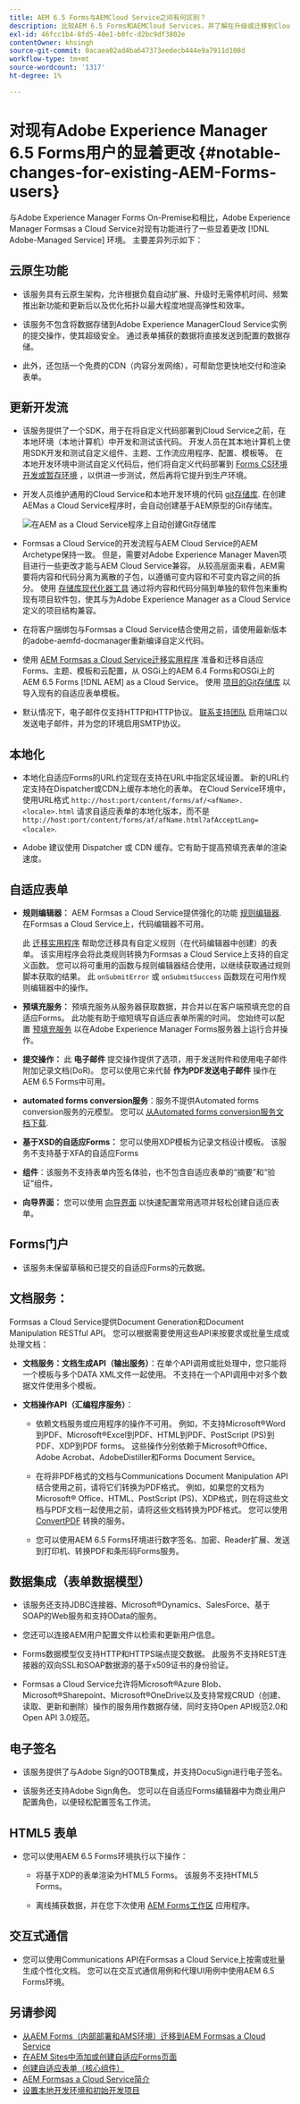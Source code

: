 ```yaml
---
title: AEM 6.5 Forms与AEMCloud Service之间有何区别？
description: 比较AEM 6.5 Forms和AEMCloud Services，并了解在升级或迁移到Cloud Service之前最显着的更改。
exl-id: 46fcc1b4-8fd5-40e1-b0fc-d2bc9df3802e
contentOwner: khsingh
source-git-commit: 0acaea02ad4ba647373eedecb444e9a7911d108d
workflow-type: tm+mt
source-wordcount: '1317'
ht-degree: 1%

---
```


# 对现有Adobe Experience Manager 6.5 Forms用户的显着更改  {#notable-changes-for-existing-AEM-Forms-users}

与Adobe Experience Manager Forms On-Premise和相比，Adobe Experience Manager Formsas a Cloud Service对现有功能进行了一些显着更改 [!DNL Adobe-Managed Service] 环境。 主要差异列示如下：

## 云原生功能

* 该服务具有云原生架构，允许根据负载自动扩展、升级时无需停机时间、频繁推出新功能和更新后以及优化拓扑以最大程度地提高弹性和效率。

* 该服务不包含将数据存储到Adobe Experience ManagerCloud Service实例的提交操作，使其超级安全。 通过表单捕获的数据将直接发送到配置的数据存储。

* 此外，还包括一个免费的CDN（内容分发网络），可帮助您更快地交付和渲染表单。


## 更新开发流

* 该服务提供了一个SDK，用于在将自定义代码部署到Cloud Service之前，在本地环境（本地计算机）中开发和测试该代码。 开发人员在其本地计算机上使用SDK开发和测试自定义组件、主题、工作流应用程序、配置、模板等。 在本地开发环境中测试自定义代码后，他们将自定义代码部署到 [Forms CS环境开发或暂存环境](/help/implementing/cloud-manager/deploy-code.md) ，以供进一步测试，然后再将它提升到生产环境。

* 开发人员维护通用的Cloud Service和本地开发环境的代码 [git存储库](https://experienceleague.adobe.com/docs/experience-manager-cloud-service/content/implementing/using-cloud-manager/managing-code/cloud-manager-repositories.html). 在创建AEMas a Cloud Service程序时，会自动创建基于AEM原型的Git存储库。

  ![在AEM as a Cloud Service程序上自动创建Git存储库](/help/forms/assets/git-repo-local-and-forms-cs.png)

* Formsas a Cloud Service的开发流程与AEM Cloud Service的AEM Archetype保持一致。 但是，需要对Adobe Experience Manager Maven项目进行一些更改才能与AEM Cloud Service兼容。 从较高层面来看，AEM需要将内容和代码分离为离散的子包，以遵循可变内容和不可变内容之间的拆分。 使用 [存储库现代化器工具](https://experienceleague.adobe.com/docs/experience-manager-cloud-service/moving/refactoring-tools/repo-modernizer.html) 通过将内容和代码分隔到单独的软件包来重构现有项目软件包，使其与为Adobe Experience Manager as a Cloud Service定义的项目结构兼容。

* 在将客户捆绑包与Formsas a Cloud Service结合使用之前，请使用最新版本的adobe-aemfd-docmanager重新编译自定义代码。

* 使用 [AEM Formsas a Cloud Service迁移实用程序](/help/forms/migrate-to-forms-as-a-cloud-service.md) 准备和迁移自适应Forms、主题、模板和云配置，从 <!-- AEM 6.3 Forms--> OSGi上的AEM 6.4 Forms和OSGi上的AEM 6.5 Forms [!DNL AEM] as a Cloud Service。 使用 [项目的Git存储库](/help/implementing/cloud-manager/managing-code/cloud-manager-repositories.md) 以导入现有的自适应表单模板。

* 默认情况下，电子邮件仅支持HTTP和HTTP协议。 [联系支持团队](https://experienceleague.adobe.com/docs/experience-manager-cloud-service/implementing/developing/development-guidelines.html#sending-email) 启用端口以发送电子邮件，并为您的环境启用SMTP协议。

## 本地化

* 本地化自适应Forms的URL约定现在支持在URL中指定区域设置。 新的URL约定支持在Dispatcher或CDN上缓存本地化的表单。 在Cloud Service环境中，使用URL格式 `http://host:port/content/forms/af/<afName>.<locale>.html` 请求自适应表单的本地化版本，而不是 `http://host:port/content/forms/af/afName.html?afAcceptLang=<locale>`.

* Adobe 建议使用 Dispatcher 或 CDN 缓存。它有助于提高预填充表单的渲染速度。


## 自适应表单

* **规则编辑器：** AEM Formsas a Cloud Service提供强化的功能 [规则编辑器](rule-editor.md#visual-rule-editor). 在Formsas a Cloud Service上，代码编辑器不可用。

  此 [迁移实用程序](/help/forms/migrate-to-forms-as-a-cloud-service.md) 帮助您迁移具有自定义规则（在代码编辑器中创建）的表单。 该实用程序会将此类规则转换为Formsas a Cloud Service上支持的自定义函数。 您可以将可重用的函数与规则编辑器结合使用，以继续获取通过规则脚本获取的结果。 此 `onSubmitError` 或 `onSubmitSuccess` 函数现在可用作规则编辑器中的操作。

<!--* **Prefill Service:** By default, the prefill service merges data with an Adaptive Form at client as opposed to merging data on Server in AEM 6.5 Forms. The feature helps improve the time required to prefill an Adaptive Form. You can always configure to run the merge action on the Adobe Experience Manager Forms Server.-->

* **预填充服务：** 预填充服务从服务器获取数据，并合并以在客户端预填充您的自适应Forms。 此功能有助于缩短填写自适应表单所需的时间。 您始终可以配置 [预填充服务](https://experienceleague.adobe.com/docs/experience-manager-learn/forms/adaptive-forms/prefill-service-adaptive-forms-article-use.html) 以在Adobe Experience Manager Forms服务器上运行合并操作。

* **提交操作：** 此 **电子邮件** 提交操作提供了选项，用于发送附件和使用电子邮件附加记录文档(DoR)。 您可以使用它来代替 **作为PDF发送电子邮件** 操作在AEM 6.5 Forms中可用。

* **automated forms conversion服务**：服务不提供Automated forms conversion服务的元模型。 您可以 [从Automated forms conversion服务文档下载](https://experienceleague.adobe.com/docs/aem-forms-automated-conversion-service/using/extending-the-default-meta-model.html?lang=en#default-meta-model).

* **基于XSD的自适应Forms：** 您可以使用XDP模板为记录文档设计模板。 该服务不支持基于XFA的自适应Forms

* **组件**：该服务不支持表单内签名体验，也不包含自适应表单的“摘要”和“验证”组件。

* **向导界面：** 您可以使用 [向导界面](/help/forms/creating-adaptive-form-core-components.md) 以快速配置常用选项并轻松创建自适应表单。

## Forms门户

* 该服务未保留草稿和已提交的自适应Forms的元数据。

## 文档服务：

Formsas a Cloud Service提供Document Generation和Document Manipulation RESTful API。 您可以根据需要使用这些API来按要求或批量生成或处理文档：

* **文档服务：文档生成API（输出服务）**：在单个API调用或批处理中，您只能将一个模板与多个DATA XML文件一起使用。 不支持在一个API调用中对多个数据文件使用多个模板。

* **文档操作API（汇编程序服务）**：

   * 依赖文档服务或应用程序的操作不可用。 例如，不支持Microsoft®Word到PDF、Microsoft®Excel到PDF、HTML到PDF、PostScript (PS)到PDF、XDP到PDF forms。 这些操作分别依赖于Microsoft®Office、Adobe Acrobat、AdobeDistiller和Forms Document Service。

   * 在将非PDF格式的文档与Communications Document Manipulation API结合使用之前，请将它们转换为PDF格式。 例如，如果您的文档为Microsoft® Office、HTML、PostScript (PS)、XDP格式，则在将这些文档与PDF文档一起使用之前，请将这些文档转换为PDF格式。 您可以使用 [ConvertPDF](https://experienceleague.adobe.com/docs/experience-manager-65/forms/use-document-services/using-convertpdf-service.html) 转换的服务。

   * 您可以使用AEM 6.5 Forms环境进行数字签名、加密、Reader扩展、发送到打印机、转换PDF和条形码Forms服务。


## 数据集成（表单数据模型）

* 该服务还支持JDBC连接器、Microsoft®Dynamics、SalesForce、基于SOAP的Web服务和支持OData的服务。

* 您还可以连接AEM用户配置文件以检索和更新用户信息。

* Forms数据模型仅支持HTTP和HTTPS端点提交数据。 此服务不支持REST连接器的双向SSL和SOAP数据源的基于x509证书的身份验证。

* Formsas a Cloud Service允许将Microsoft®Azure Blob、Microsoft®Sharepoint、Microsoft®OneDrive以及支持常规CRUD（创建、读取、更新和删除）操作的服务用作数据存储，同时支持Open API规范2.0和Open API 3.0规范。


## 电子签名

* 该服务提供了与Adobe Sign的OOTB集成，并支持DocuSign进行电子签名。

* 该服务还支持Adobe Sign角色。 您可以在自适应Forms编辑器中为商业用户配置角色，以便轻松配置签名工作流。


## HTML5 表单

* 您可以使用AEM 6.5 Forms环境执行以下操作：

   * 将基于XDP的表单渲染为HTML5 Forms。 该服务不支持HTML5 Forms。

   * 离线捕获数据，并在您下次使用 [AEM Forms工作区](https://experienceleague.adobe.com/docs/experience-manager-65/forms/use-aem-forms-workspace/introduction-html-workspace.html) 应用程序。

## 交互式通信

* 您可以使用Communications API在Formsas a Cloud Service上按需或批量生成个性化文档。 您可以在交互式通信用例和代理UI用例中使用AEM 6.5 Forms环境。

## 另请参阅

* [从AEM Forms（内部部署和AMS环境）迁移到AEM Formsas a Cloud Service](/help/forms/migrate-to-forms-as-a-cloud-service.md)
* [在AEM Sites中添加或创建自适应Forms页面](/help/forms/create-or-add-an-adaptive-form-to-aem-sites-page.md)
* [创建自适应表单（核心组件）](/help/forms/creating-adaptive-form-core-components.md)
* [AEM Formsas a Cloud Service简介](/help/forms/home.md)
* [设置本地开发环境和初始开发项目](/help/forms/setup-local-development-environment.md)


<!--

## Additional Information

* [Introduction to AEM Forms as a Cloud Service](/help/forms/home.md)
* [Set up a local development environment and initial development project](/help/forms/setup-local-development-environment.md)

-->
